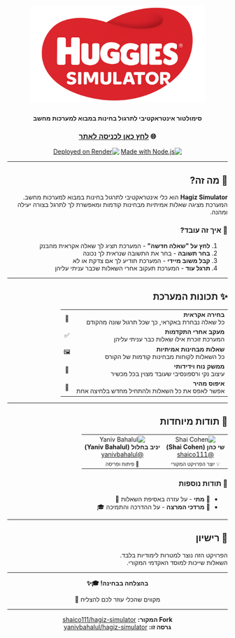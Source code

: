 <div dir="rtl" align="right">

<div align="center">

<img src="LOGO.png?v=2" alt="HAGIZ Simulator Logo" width="400" style="margin-bottom: 10px;" />

**סימולטור אינטראקטיבי לתרגול בחינות במבוא למערכות מחשב**

### 🌐 [לחץ כאן לכניסה לאתר](https://hagiz-simulator.onrender.com)

[![Made with Node.js](https://img.shields.io/badge/Made%20with-Node.js-339933?style=for-the-badge&logo=node.js)](https://nodejs.org/)
[![Deployed on Render](https://img.shields.io/badge/Deployed%20on-Render-46E3B7?style=for-the-badge&logo=render)](https://render.com)

</div>

---

## 📖 מה זה?

**Hagiz Simulator** הוא כלי אינטראקטיבי לתרגול בחינות במבוא למערכות מחשב. המערכת מציגה שאלות אמיתיות מבחינות קודמות ומאפשרת לך לתרגל בצורה יעילה ומהנה.

### 🎯 איך זה עובד?

1. **לחץ על "שאלה חדשה"** - המערכת תציג לך שאלה אקראית מהבנק
2. **בחר תשובה** - בחר את התשובה שנראית לך נכונה
3. **קבל משוב מיידי** - המערכת תודיע לך אם צדקת או לא
4. **תרגל עוד** - המערכת תעקוב אחרי השאלות שכבר עניתי עליהן

---

## ✨ תכונות המערכת

<table dir="rtl">
<tr>
<td><b>בחירה אקראית</b><br/>כל שאלה נבחרת באקראי, כך שכל תרגול שונה מהקודם</td>
<td align="center">🎲</td>
</tr>
<tr>
<td><b>מעקב אחרי התקדמות</b><br/>המערכת זוכרת אילו שאלות כבר עניתי עליהן</td>
<td align="center">✅</td>
</tr>
<tr>
<td><b>שאלות מבחינות אמיתיות</b><br/>כל השאלות לקוחות מבחינות קודמות של הקורס</td>
<td align="center">🖼️</td>
</tr>
<tr>
<td><b>ממשק נוח וידידותי</b><br/>עיצוב נקי ורספונסיבי שעובד מצוין בכל מכשיר</td>
<td align="center">🎨</td>
</tr>
<tr>
<td><b>איפוס מהיר</b><br/>אפשר לאפס את כל השאלות ולהתחיל מחדש בלחיצה אחת</td>
<td align="center">🔄</td>
</tr>
</table>

---

## 👏 תודות מיוחדות

<table dir="rtl">
<tr>
<td align="center">
<img src="https://github.com/shaico111.png" width="100px;" alt="Shai Cohen"/><br/>
<b>שי כהן (Shai Cohen)</b><br/>
<a href="https://github.com/shaico111">@shaico111</a><br/>
<sub>💡 יוצר הפרויקט המקורי</sub>
</td>
<td align="center">
<img src="https://github.com/yanivbahalul.png" width="100px;" alt="Yaniv Bahalul"/><br/>
<b>יניב בחלול (Yaniv Bahalul)</b><br/>
<a href="https://github.com/yanivbahalul">@yanivbahalul</a><br/>
<sub>🚀 פיתוח ופריסה</sub>
</td>
</tr>
</table>

### 🙏 תודות נוספות
- 💜 **מתי** - על עזרה באסיפת השאלות 📸
- 💜 **מרדכי המרצה** - על ההדרכה והתמיכה 🎓

---

## 📄 רישיון

הפרויקט הזה נוצר למטרות לימודיות בלבד.  
השאלות שייכות למוסד האקדמי המקורי.

---

<div align="center">

**בהצלחה בבחינה! 🎓✨**

מקווים שהכלי עוזר לכם להצליח 💪

---

**Fork המקור:** [shaico111/hagiz-simulator](https://github.com/shaico111/hagiz-simulator)  
**גרסה זו:** [yanivbahalul/hagiz-simulator](https://github.com/yanivbahalul/hagiz-simulator)

</div>

</div>
